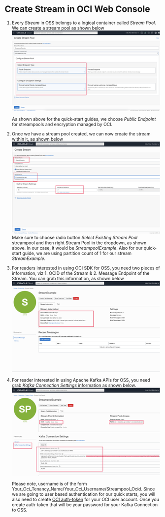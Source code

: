 # Create Stream in OCI Web Console

 1. Every *Stream* in OSS belongs to a logical container called *Stream Pool*. We can create a stream pool as shown below
![StreamPool Creation](https://github.com/mayur-oci/OssJs/blob/main/JavaScript/StreamPoolCreation.png?raw=true)

      As shown above for the quick-start guides, we choose *Public Endpoint* for streampools and encryption managed by OCI.
      
 2. Once we have a stream pool created, we can now create the stream within it, as shown below
 ![Stream Creation](https://github.com/mayur-oci/OssJs/blob/main/JavaScript/StreamCreation.png?raw=true)
Make sure to choose radio button *Select Existing Stream Pool* streampool and then right Stream Pool in the dropdown, as shown above. In our case, it would be *StreampoolExample*. Also for our quick-start guide, we are using partition count of 1 for our stream *StreamExample*.

3. For readers interested in using OCI SDK for OSS, you need two pieces of information, viz 1. OCID of the Stream & 2. Message Endpoint of the Stream. You can grab this information, as shown below
![Stream Info for OCI SDK](https://github.com/mayur-oci/OssJs/blob/main/JavaScript/StreamPageInfo.png?raw=true)

4. For reader interested in using Apache Kafka APIs for OSS, you need grab *Kafka Connection Settings* information as shown below.
![Kafka Info](https://github.com/mayur-oci/OssJs/blob/main/JavaScript/StreampoolAllInfo.png?raw=true)

     Please note, username is of the form Your_Oci_Tenancy_Name/Your_Oci_Username/Streampool_Ocid. Since we are going to user based authentication for our quick starts, you will also need to create  [OCI auth-token](https://docs.oracle.com/en-us/iaas/Content/Identity/Tasks/managingcredentials.htm#Working) for your OCI user account. Once you create auth-token that will be your password for your Kafka Connection to OSS.

